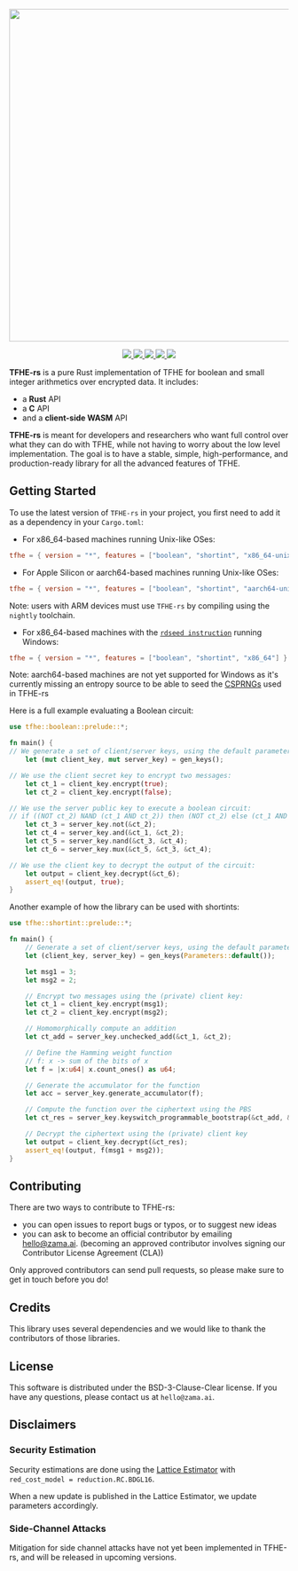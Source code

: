 <p align="center">
<!-- product name logo -->
  <img width=600 src="https://user-images.githubusercontent.com/86411313/201107820-b1b861be-6b3f-46cc-bccd-ed051201781a.png">
</p>
<p align="center">
<!-- Version badge using shields.io -->
  <a href="https://github.com/zama-ai/tfhe-rs/releases">
    <img src="https://img.shields.io/github/v/release/zama-ai/tfhe-rs?style=flat-square">
  </a>
<!-- Link to docs badge using shields.io -->
  <a href="https://docs.zama.ai/tfhe-rs">
    <img src="https://img.shields.io/badge/read-documentation-yellow?style=flat-square">
  </a>
<!-- Community forum badge using shields.io -->
  <a href="https://community.zama.ai">
    <img src="https://img.shields.io/badge/community%20forum-online-brightgreen?style=flat-square">
  </a>
<!-- Open source badge using shields.io -->
  <a href="https://docs.zama.ai/tfhe-rs/developers/contributing">
    <img src="https://img.shields.io/badge/we're%20open%20source-contributing.md-blue?style=flat-square">
  </a>
<!-- Follow on twitter badge using shields.io -->
  <a href="https://twitter.com/zama_fhe">
    <img src="https://img.shields.io/badge/follow-zama_fhe-blue?logo=twitter&style=flat-square">
  </a>
</p>

**TFHE-rs** is a pure Rust implementation of TFHE for boolean and small integer
arithmetics over encrypted data. It includes:
 - a **Rust** API
 - a **C** API
 - and a **client-side WASM** API

**TFHE-rs** is meant for developers and researchers who want full control over
what they can do with TFHE, while not having to worry about the low level
implementation. The goal is to have a stable, simple, high-performance, and
production-ready library for all the advanced features of TFHE.

## Getting Started

To use the latest version of `TFHE-rs` in your project, you first need to add it as a dependency in your `Cargo.toml`:

+ For x86_64-based machines running Unix-like OSes:

```toml
tfhe = { version = "*", features = ["boolean", "shortint", "x86_64-unix"] }
```

+ For Apple Silicon or aarch64-based machines running Unix-like OSes:

```toml
tfhe = { version = "*", features = ["boolean", "shortint", "aarch64-unix"] }
```
Note: users with ARM devices must use `TFHE-rs` by compiling using the `nightly` toolchain.


+ For x86_64-based machines with the [`rdseed instruction`](https://en.wikipedia.org/wiki/RDRAND) 
running Windows:

```toml
tfhe = { version = "*", features = ["boolean", "shortint", "x86_64"] }
```

Note: aarch64-based machines are not yet supported for Windows as it's currently missing an entropy source to be able to seed the [CSPRNGs](https://en.wikipedia.org/wiki/Cryptographically_secure_pseudorandom_number_generator) used in TFHE-rs

Here is a full example evaluating a Boolean circuit:

```rust
use tfhe::boolean::prelude::*;

fn main() {
// We generate a set of client/server keys, using the default parameters:
    let (mut client_key, mut server_key) = gen_keys();

// We use the client secret key to encrypt two messages:
    let ct_1 = client_key.encrypt(true);
    let ct_2 = client_key.encrypt(false);

// We use the server public key to execute a boolean circuit:
// if ((NOT ct_2) NAND (ct_1 AND ct_2)) then (NOT ct_2) else (ct_1 AND ct_2)
    let ct_3 = server_key.not(&ct_2);
    let ct_4 = server_key.and(&ct_1, &ct_2);
    let ct_5 = server_key.nand(&ct_3, &ct_4);
    let ct_6 = server_key.mux(&ct_5, &ct_3, &ct_4);

// We use the client key to decrypt the output of the circuit:
    let output = client_key.decrypt(&ct_6);
    assert_eq!(output, true);
}
```

Another example of how the library can be used with shortints:

```rust
use tfhe::shortint::prelude::*;

fn main() {
    // Generate a set of client/server keys, using the default parameters:
    let (client_key, server_key) = gen_keys(Parameters::default());

    let msg1 = 3;
    let msg2 = 2;

    // Encrypt two messages using the (private) client key:
    let ct_1 = client_key.encrypt(msg1);
    let ct_2 = client_key.encrypt(msg2);

    // Homomorphically compute an addition
    let ct_add = server_key.unchecked_add(&ct_1, &ct_2);

    // Define the Hamming weight function
    // f: x -> sum of the bits of x
    let f = |x:u64| x.count_ones() as u64;

    // Generate the accumulator for the function
    let acc = server_key.generate_accumulator(f);

    // Compute the function over the ciphertext using the PBS
    let ct_res = server_key.keyswitch_programmable_bootstrap(&ct_add, &acc);

    // Decrypt the ciphertext using the (private) client key
    let output = client_key.decrypt(&ct_res);
    assert_eq!(output, f(msg1 + msg2));
}
```

## Contributing

There are two ways to contribute to TFHE-rs:

- you can open issues to report bugs or typos, or to suggest new ideas
- you can ask to become an official contributor by emailing [hello@zama.ai](mailto:hello@zama.ai).
(becoming an approved contributor involves signing our Contributor License Agreement (CLA))

Only approved contributors can send pull requests, so please make sure to get in touch before you do!

## Credits

This library uses several dependencies and we would like to thank the contributors of those
libraries.

## License

This software is distributed under the BSD-3-Clause-Clear license. If you have any questions,
please contact us at `hello@zama.ai`.

## Disclaimers

### Security Estimation

Security estimations are done using the
[Lattice Estimator](https://github.com/malb/lattice-estimator)
with `red_cost_model = reduction.RC.BDGL16`.

When a new update is published in the Lattice Estimator, we update parameters accordingly.

### Side-Channel Attacks

Mitigation for side channel attacks have not yet been implemented in TFHE-rs,
and will be released in upcoming versions.
